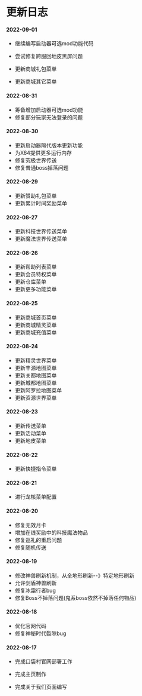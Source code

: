 # 更新日志

#### 2022-09-01

- 继续编写启动器可选mod功能代码

- 尝试修复跨服回地皮黑屏问题
- 更新商城礼包菜单
- 更新商城其它菜单



#### 2022-08-31

- 筹备增加启动器可选mod功能
- 修复部分玩家无法登录的问题



#### 2022-08-30

- 更新启动器隔代版本更新功能
- 为X64提供更多运行内存
- 修复究极世界传送
- 修复普通boss掉落问题



#### 2022-08-29

- 更新赞助礼包菜单
- 更新累计时间奖励菜单



#### 2022-08-27

- 更新科技世界传送菜单
- 更新魔法世界传送菜单



#### 2022-08-26

- 更新帮助列表菜单
- 更新会员特权菜单
- 更新仓库菜单
- 更新更多功能菜单



#### 2022-08-25

- 更新商城首页菜单
- 更新商城精灵菜单
- 更新商城充值菜单



#### 2022-08-24

- 更新精灵世界菜单
- 更新丰源地图菜单
- 更新关都地图菜单
- 更新城都地图菜单
- 更新阿罗拉地图菜单
- 更新资源世界菜单



#### 2022-08-23

- 更新传送菜单
- 更新活动菜单
- 更新地皮菜单



#### 2022-08-22

- 更新快捷指令菜单



#### 2022-08-21

- 进行龙核菜单配置



#### 2022-08-20

- 修复无效月卡
- 增加在线奖励中的科技魔法物品
- 修复巡礼的重启问题
- 修复随机传送



#### 2022-08-19

- 修改神兽刷新机制，从全地形刷新--》特定地形刷新
- 允许剑盾神兽刷新
- 修复冰霜行者bug
- 修复Boss不掉落问题(鬼系boss依然不掉落任何物品)



#### 2022-08-18

- 优化官网代码
- 修复神秘时代裂隙bug



#### 2022-08-17

- 完成口袋村官网部署工作

- 完成主页制作
- 完成关于我们页面编写